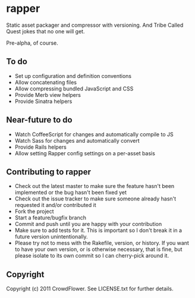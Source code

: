 # rapper

Static asset packager and compressor with versioning. And Tribe Called Quest jokes that no one will get.

Pre-alpha, of course.

## To do

* Set up configuration and definition conventions
* Allow concatenating files
* Allow compressing bundled JavaScript and CSS
* Provide Merb view helpers
* Provide Sinatra helpers

## Near-future to do

* Watch CoffeeScript for changes and automatically compile to JS
* Watch Sass for changes and automatically convert
* Provide Rails helpers
* Allow setting Rapper config settings on a per-asset basis

## Contributing to rapper
 
* Check out the latest master to make sure the feature hasn't been implemented or the bug hasn't been fixed yet
* Check out the issue tracker to make sure someone already hasn't requested it and/or contributed it
* Fork the project
* Start a feature/bugfix branch
* Commit and push until you are happy with your contribution
* Make sure to add tests for it. This is important so I don't break it in a future version unintentionally.
* Please try not to mess with the Rakefile, version, or history. If you want to have your own version, or is otherwise necessary, that is fine, but please isolate to its own commit so I can cherry-pick around it.

## Copyright

Copyright (c) 2011 CrowdFlower. See LICENSE.txt for further details.


